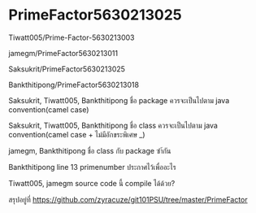 # PrimeFactor5630213025

Tiwatt005/Prime-Factor-5630213003

jamegm/PrimeFactor5630213011

Saksukrit/PrimeFactor5630213025

Bankthitipong/PrimeFactor5630213018

Saksukrit, Tiwatt005, Bankthitipong ชื่อ package ควรจะเป็นไปตาม java convention(camel case)

Saksukrit, Tiwatt005, Bankthitipong ชื่อ class ควรจะเป็นไปตาม java convention(camel case + ไม่มีอักขระพิเศษ _)

jamegm, Bankthitipong ชื่อ class กับ package ซำ้กัน

Bankthitipong line 13 primenumber ประกาศไว้เพื่ออะไร

Tiwatt005, jamegm source code นี้ compile ได้ด้วย?

สรุปอยู่ที่ https://github.com/zyracuze/git101PSU/tree/master/PrimeFactor
